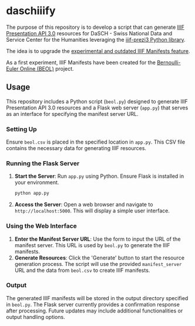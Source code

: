 # daschiiify
The purpose of this repository is to develop a script that can generate [IIIF Presentation API 3.0](https://iiif.io/api/presentation/3.0/) resources for DaSCH - Swiss National Data and Service Center for the Humanities leveraging the [iiif-prezi3 Python library](https://iiif-prezi.github.io/iiif-prezi3/). 

The idea is to upgrade the [experimental and outdated IIIF Manifests feature](https://docs.dasch.swiss/2023.02.02/DSP-API/03-endpoints/api-v2/reading-and-searching-resources/#iiif-manifests).

As a first experiment, IIIF Manifests have been created for the [Bernoulli-Euler Online (BEOL)](https://ark.dasch.swiss/ark:/72163/1/0801) project.

## Usage

This repository includes a Python script (`beol.py`) designed to generate IIIF Presentation API 3.0 resources and a Flask web server (`app.py`) that serves as an interface for specifying the manifest server URL.

### Setting Up

Ensure `beol.csv` is placed in the specified location in `app.py`. This CSV file contains the necessary data for generating IIIF resources.

### Running the Flask Server

1. **Start the Server**: Run `app.py` using Python. Ensure Flask is installed in your environment.
   ```bash
   python app.py
   ```
2. **Access the Server**: Open a web browser and navigate to `http://localhost:5000`. This will display a simple user interface.

### Using the Web Interface

1. **Enter the Manifest Server URL**: Use the form to input the URL of the manifest server. This URL is used by `beol.py` to generate the IIIF manifests.
2. **Generate Resources**: Click the 'Generate' button to start the resource generation process. The script will use the provided `manifest_server` URL and the data from `beol.csv` to create IIIF manifests.

### Output

The generated IIIF manifests will be stored in the output directory specified in `beol.py`. The Flask server currently provides a confirmation response after processing. Future updates may include additional functionalities or output handling options.